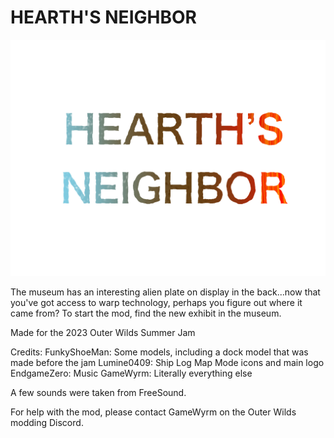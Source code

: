 # HEARTH'S NEIGHBOR
![HEARTH'S NEIGHBOR LOGO](MiscArt/Logo.png)

The museum has an interesting alien plate on display in the back...now that you've got access to warp technology, perhaps you figure out where it came from?
To start the mod, find the new exhibit in the museum.

Made for the 2023 Outer Wilds Summer Jam

Credits:
FunkyShoeMan: Some models, including a dock model that was made before the jam
Lumine0409: Ship Log Map Mode icons and main logo
EndgameZero: Music
GameWyrm: Literally everything else

A few sounds were taken from FreeSound.

For help with the mod, please contact GameWyrm on the Outer Wilds modding Discord.
